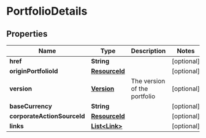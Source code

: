 
# PortfolioDetails

## Properties
Name | Type | Description | Notes
------------ | ------------- | ------------- | -------------
**href** | **String** |  |  [optional]
**originPortfolioId** | [**ResourceId**](ResourceId.md) |  |  [optional]
**version** | [**Version**](Version.md) | The version of the portfolio |  [optional]
**baseCurrency** | **String** |  |  [optional]
**corporateActionSourceId** | [**ResourceId**](ResourceId.md) |  |  [optional]
**links** | [**List&lt;Link&gt;**](Link.md) |  |  [optional]



